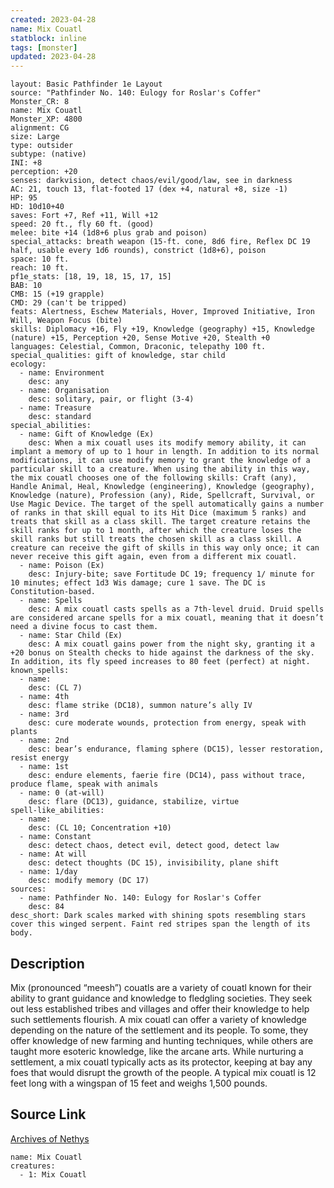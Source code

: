 ```yaml
---
created: 2023-04-28
name: Mix Couatl
statblock: inline
tags: [monster]
updated: 2023-04-28
---
```

```statblock
layout: Basic Pathfinder 1e Layout
source: "Pathfinder No. 140: Eulogy for Roslar's Coffer"
Monster_CR: 8
name: Mix Couatl
Monster_XP: 4800
alignment: CG
size: Large
type: outsider
subtype: (native)
INI: +8
perception: +20
senses: darkvision, detect chaos/evil/good/law, see in darkness
AC: 21, touch 13, flat-footed 17 (dex +4, natural +8, size -1)
HP: 95
HD: 10d10+40
saves: Fort +7, Ref +11, Will +12
speed: 20 ft., fly 60 ft. (good)
melee: bite +14 (1d8+6 plus grab and poison)
special_attacks: breath weapon (15-ft. cone, 8d6 fire, Reflex DC 19 half, usable every 1d6 rounds), constrict (1d8+6), poison
space: 10 ft.
reach: 10 ft.
pf1e_stats: [18, 19, 18, 15, 17, 15]
BAB: 10
CMB: 15 (+19 grapple)
CMD: 29 (can't be tripped)
feats: Alertness, Eschew Materials, Hover, Improved Initiative, Iron Will, Weapon Focus (bite)
skills: Diplomacy +16, Fly +19, Knowledge (geography) +15, Knowledge (nature) +15, Perception +20, Sense Motive +20, Stealth +0
languages: Celestial, Common, Draconic, telepathy 100 ft.
special_qualities: gift of knowledge, star child
ecology:
  - name: Environment
    desc: any
  - name: Organisation
    desc: solitary, pair, or flight (3-4)
  - name: Treasure
    desc: standard
special_abilities:
  - name: Gift of Knowledge (Ex)
    desc: When a mix couatl uses its modify memory ability, it can implant a memory of up to 1 hour in length. In addition to its normal modifications, it can use modify memory to grant the knowledge of a particular skill to a creature. When using the ability in this way, the mix couatl chooses one of the following skills: Craft (any), Handle Animal, Heal, Knowledge (engineering), Knowledge (geography), Knowledge (nature), Profession (any), Ride, Spellcraft, Survival, or Use Magic Device. The target of the spell automatically gains a number of ranks in that skill equal to its Hit Dice (maximum 5 ranks) and treats that skill as a class skill. The target creature retains the skill ranks for up to 1 month, after which the creature loses the skill ranks but still treats the chosen skill as a class skill. A creature can receive the gift of skills in this way only once; it can never receive this gift again, even from a different mix couatl.
  - name: Poison (Ex)
    desc: Injury-bite; save Fortitude DC 19; frequency 1/ minute for 10 minutes; effect 1d3 Wis damage; cure 1 save. The DC is Constitution-based.
  - name: Spells
    desc: A mix couatl casts spells as a 7th-level druid. Druid spells are considered arcane spells for a mix couatl, meaning that it doesn’t need a divine focus to cast them.
  - name: Star Child (Ex)
    desc: A mix couatl gains power from the night sky, granting it a +20 bonus on Stealth checks to hide against the darkness of the sky. In addition, its fly speed increases to 80 feet (perfect) at night.
known_spells:
  - name:
    desc: (CL 7)
  - name: 4th
    desc: flame strike (DC18), summon nature’s ally IV
  - name: 3rd
    desc: cure moderate wounds, protection from energy, speak with plants
  - name: 2nd
    desc: bear’s endurance, flaming sphere (DC15), lesser restoration, resist energy
  - name: 1st
    desc: endure elements, faerie fire (DC14), pass without trace, produce flame, speak with animals
  - name: 0 (at-will)
    desc: flare (DC13), guidance, stabilize, virtue
spell-like_abilities:
  - name:
    desc: (CL 10; Concentration +10)
  - name: Constant
    desc: detect chaos, detect evil, detect good, detect law
  - name: At will
    desc: detect thoughts (DC 15), invisibility, plane shift
  - name: 1/day
    desc: modify memory (DC 17)
sources:
  - name: Pathfinder No. 140: Eulogy for Roslar's Coffer
    desc: 84
desc_short: Dark scales marked with shining spots resembling stars cover this winged serpent. Faint red stripes span the length of its body.
```
## Description
Mix (pronounced “meesh”) couatls are a variety of couatl known for their ability to grant guidance and knowledge to fledgling societies. They seek out less established tribes and villages and offer their knowledge to help such settlements flourish. A mix couatl can offer a variety of knowledge depending on the nature of the settlement and its people. To some, they offer knowledge of new farming and hunting techniques, while others are taught more esoteric knowledge, like the arcane arts. While nurturing a settlement, a mix couatl typically acts as its protector, keeping at bay any foes that would disrupt the growth of the people. A typical mix couatl is 12 feet long with a wingspan of 15 feet and weighs 1,500 pounds.
## Source Link
[Archives of Nethys](https://aonprd.com/MonsterDisplay.aspx?ItemName=Mix%20Couatl)
```encounter-table
name: Mix Couatl
creatures:
  - 1: Mix Couatl
```
